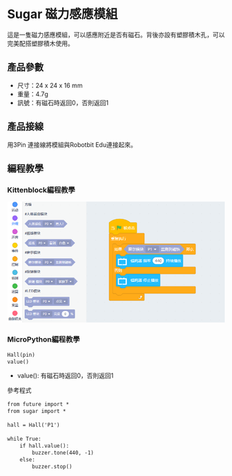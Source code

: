 # Sugar 磁力感應模組

這是一隻磁力感應模組，可以感應附近是否有磁石。背後亦設有塑膠積木孔，可以完美配搭塑膠積木使用。

## 產品參數

- 尺寸：24 x 24 x 16 mm
- 重量：4.7g
- 訊號：有磁石時返回0，否則返回1

## 產品接線

用3Pin 連接線將模組與Robotbit Edu連接起來。

## 編程教學

### Kittenblock編程教學

![](./images/magnet3.png)

### MicroPython編程教學

    Hall(pin)
    value()

- value(): 有磁石時返回0，否則返回1

參考程式

    from future import *
    from sugar import *
    
    hall = Hall('P1')
    
    while True:
        if hall.value():
            buzzer.tone(440, -1)
        else:
            buzzer.stop()